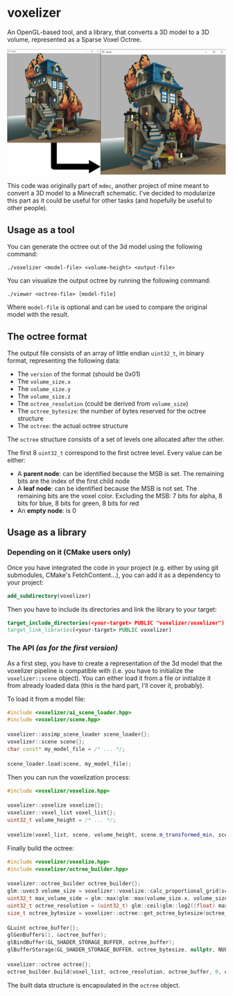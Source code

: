 # voxelizer

An OpenGL-based tool, and a library, that converts a 3D model to a 3D volume, represented as a Sparse Voxel Octree.

![Preview](gallery/img2.png)

This code was originally part of `mdmc`, another project of mine meant to convert a 3D model to a Minecraft schematic. I've decided to modularize this part
as it could be useful for other tasks (and hopefully be useful to other people).

## Usage as a tool

You can generate the octree out of the 3d model using the following command:
```
./voxelizer <model-file> <volume-height> <output-file>
```

You can visualize the output octree by running the following command:
```
./viewer <octree-file> [model-file]
```

Where `model-file` is optional and can be used to compare the original model with the result.

## The octree format

The output file consists of an array of little endian `uint32_t`, in binary format, representing the following data:
- The `version` of the format (should be 0x01)
- The `volume_size.x`
- The `volume_size.y`
- The `volume_size.z`
- The `octree_resolution` (could be derived from `volume_size`)
- The `octree_bytesize`: the number of bytes reserved for the octree structure
- The `octree`: the actual octree structure

The `octree` structure consists of a set of levels one allocated after the other.

The first 8 `uint32_t` correspond to the first octree level. Every value can be either:
- A **parent node**: can be identified because the MSB is set. The remaining bits are the index of the first child node
- A **leaf node**: can be identified because the MSB is not set. The remaining bits are the voxel color. Excluding the MSB: 7 bits for alpha, 8 bits for blue, 8 bits for green, 8 bits for red
- An **empty node**: is 0

## Usage as a library

### Depending on it (CMake users only)

Once you have integrated the code in your project (e.g. either by using git submodules, CMake's FetchContent...), you can add it as a dependency to your project:

```cmake
add_subdirectory(voxelizer)
```

Then you have to include its directories and link the library to your target:

```cmake
target_include_directories(<your-target> PUBLIC "voxelizer/voxelizer")
target_link_libraries(<your-target> PUBLIC voxelizer)
```

### The API _(as for the first version)_

As a first step, you have to create a representation of the 3d model that the voxelizer pipeline is compatible with (i.e. you have to initialize the `voxelizer::scene` object). You can either load it from a file or initialize it from already loaded data (this is the hard part, I'll cover it, probably).

To load it from a model file:
```c++
#include <voxelizer/ai_scene_loader.hpp>
#include <voxelizer/scene.hpp>

voxelizer::assimp_scene_loader scene_loader{};
voxelizer::scene scene{};
char const* my_model_file = /* ... */;

scene_loader.load(scene, my_model_file);
```

Then you can run the voxelization process:
```c++
#include <voxelizer/voxelize.hpp>

voxelizer::voxelize voxelize{};
voxelizer::voxel_list voxel_list{};
uint32_t volume_height = /* ... */;

voxelize(voxel_list, scene, volume_height, scene.m_transformed_min, scene.get_transformed_size());
```

Finally build the octree:
```c++
#include <voxelizer/voxelize.hpp>
#include <voxelizer/octree_builder.hpp>

voxelizer::octree_builder octree_builder{};
glm::uvec3 volume_size = voxelizer::voxelize::calc_proportional_grid(scene.get_transformed_size(), volume_height);
uint32_t max_volume_side = glm::max(glm::max(volume_size.x, volume_size.y), volume_size.z);
uint32_t octree_resolution = (uint32_t) glm::ceil(glm::log2((float) max_volume_side));
size_t octree_bytesize = voxelizer::octree::get_octree_bytesize(octree_resolution);

GLuint octree_buffer{};
glGenBuffers(1, &octree_buffer);
glBindBuffer(GL_SHADER_STORAGE_BUFFER, octree_buffer);
glBufferStorage(GL_SHADER_STORAGE_BUFFER, octree_bytesize, nullptr, NULL);

voxelizer::octree octree{};
octree_builder.build(voxel_list, octree_resolution, octree_buffer, 0, octree); 
```

The built data structure is encapsulated in the `octree` object.

